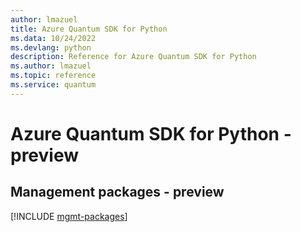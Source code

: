 ```yaml
---
author: lmazuel
title: Azure Quantum SDK for Python
ms.data: 10/24/2022
ms.devlang: python
description: Reference for Azure Quantum SDK for Python
ms.author: lmazuel
ms.topic: reference
ms.service: quantum
---
```

# Azure Quantum SDK for Python - preview

## Management packages - preview
[!INCLUDE [mgmt-packages](quantum-mgmt-index.md)]